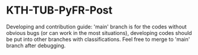 # KTH-TUB-PyFR-Post

Developing and contribution guide: 'main' branch is for the codes without obvious bugs (or can work in the most situations), developing codes should be put into other branches with classifications. Feel free to merge to 'main' branch after debugging.
